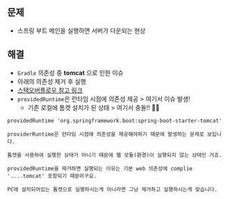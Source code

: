 ## 문제
- 스프링 부트 메인을 실행하면 서버가 다운되는 현상

## 해결
- `Gradle` 의존성 중 __tomcat__ 으로 인한 이슈
- 아래의 의존성 제거 후 실행
- [스택오버플로우 참고 링크](https://stackoverflow.com/questions/22380119/why-does-my-spring-boot-app-always-shutdown-immediately-after-starting)
- `providedRuntime`은 런타임 시점에 의존성 제공 > 여기서 이슈 발생! 
  - 기존 로컬에 톰캣 설치가 된 상태 > 여기서 충돌!! 🖐🏻

`providedRuntime 'org.springframework.boot:spring-boot-starter-tomcat'`

```
providerRuntime은 런타임 시점에 의존성을 제공해야하기 때문에 발생하는 문제로 보입니다.

톰캣을 사용하여 실행한 상태가 아니기 때문에 웹 모듈(환경)이 실행되지 않는 상태인 거죠.

providedRuntime을 제거하면 실행되는 이유는 기본 web 의존성에 complie '....tomcat' 포함되기 때문이구요.

PC에 설치되어있는 톰캣으로 실행하시는게 아니라면 그냥 제거하고 실행하시는게 맞습니다.
```

